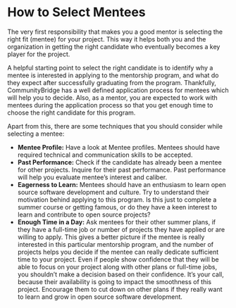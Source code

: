 # How to Select Mentees

The very first responsibility that makes you a good mentor is selecting the right fit \(mentee\) for your project. This way it helps both you and the organization in getting the right candidate who eventually becomes a key player for the project. 

A helpful starting point to select the right candidate is to identify why a mentee is interested in applying to the mentorship program, and what do they expect after successfully graduating from the program. Thankfully, CommunityBridge has a well defined application process for mentees which will help you to decide. Also, as a mentor, you are expected to work with mentees during the application process so that  you get enough time to choose the right candidate for this program. 

Apart from this, there are some techniques that you should consider while selecting a mentee:

* **Mentee Profile:** Have a look at Mentee profiles. Mentees should have required technical and communication skills to be accepted.
* **Past Performance:** Check if the candidate has already been a mentee for other projects. Inquire for their past performance. Past performance will help you evaluate mentee’s interest and caliber.
* **Eagerness to Learn:** Mentees should have an enthusiasm to learn open source software development and culture. Try to understand their motivation behind applying to this program. Is this just to complete a summer course or getting famous, or do they have a keen interest to learn and contribute to open source projects?
* **Enough Time in a Day:** Ask mentees for their other summer plans, if they have a full-time job or number of projects they have applied or are willing to apply. This gives a better picture if the mentee is really interested in this particular mentorship program, and the number of projects helps you decide if the mentee can really dedicate sufficient time to your project. Even if people show confidence that they will be able to focus on your project along with other plans or full-time jobs, you shouldn’t make a decision based on their confidence. It’s your call, because their availability is going to impact the smoothness of this project. Encourage them to cut down on other plans if they really want to learn and grow in open source software development.

